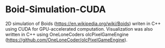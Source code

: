 # Boid-Simulation-CUDA
2D simulation of Boids (https://en.wikipedia.org/wiki/Boids) writen in C++ using CUDA for GPU-accelerated computation. 
Visualization was also written in C++ using OneLoneCoders olcPixelGameEngine (https://github.com/OneLoneCoder/olcPixelGameEngine).
